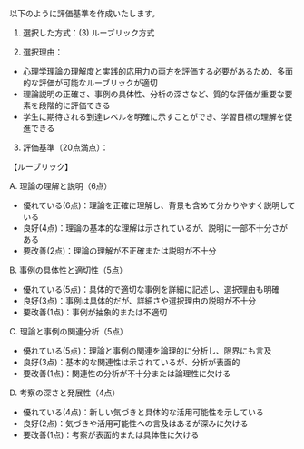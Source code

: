 以下のように評価基準を作成いたします。

1. 選択した方式：(3) ルーブリック方式

2. 選択理由：
- 心理学理論の理解度と実践的応用力の両方を評価する必要があるため、多面的な評価が可能なルーブリックが適切
- 理論説明の正確さ、事例の具体性、分析の深さなど、質的な評価が重要な要素を段階的に評価できる
- 学生に期待される到達レベルを明確に示すことができ、学習目標の理解を促進できる

3. 評価基準（20点満点）：

【ルーブリック】

A. 理論の理解と説明（6点）
- 優れている(6点)：理論を正確に理解し、背景も含めて分かりやすく説明している
- 良好(4点)：理論の基本的な理解は示されているが、説明に一部不十分さがある
- 要改善(2点)：理論の理解が不正確または説明が不十分

B. 事例の具体性と適切性（5点）
- 優れている(5点)：具体的で適切な事例を詳細に記述し、選択理由も明確
- 良好(3点)：事例は具体的だが、詳細さや選択理由の説明が不十分
- 要改善(1点)：事例が抽象的または不適切

C. 理論と事例の関連分析（5点）
- 優れている(5点)：理論と事例の関連を論理的に分析し、限界にも言及
- 良好(3点)：基本的な関連性は示されているが、分析が表面的
- 要改善(1点)：関連性の分析が不十分または論理性に欠ける

D. 考察の深さと発展性（4点）
- 優れている(4点)：新しい気づきと具体的な活用可能性を示している
- 良好(2点)：気づきや活用可能性への言及はあるが深みに欠ける
- 要改善(1点)：考察が表面的または具体性に欠ける